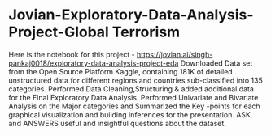# Jovian-Exploratory-Data-Analysis-Project-Global Terrorism

Here is the notebook for this project - https://jovian.ai/singh-pankaj0018/exploratory-data-analysis-project-eda 
Downloaded Data set from the Open Source Platform Kaggle, containing 181K of detailed unstructured data for different regions and countries sub-classified into 135 categories.
Performed Data Cleaning,Structuring & added additional data for the Final Exploratory Data Analysis.
Performed Univariate and Bivariate Analysis on the Major categories and  Summarized the Key -points for each graphical visualization and building inferences for the presentation.
ASK and ANSWERS useful and insightful questions about the dataset. 
